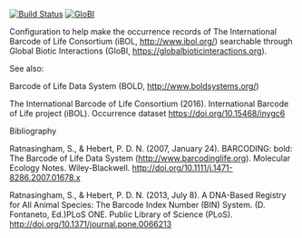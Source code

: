[![Build Status](https://travis-ci.com/globalbioticinteractions/ibol.svg)](https://travis-ci.com/globalbioticinteractions/ibol) [![GloBI](http://api.globalbioticinteractions.org/interaction.svg?accordingTo=globi:globalbioticinteractions/ibol)](http://globalbioticinteractions.org/?accordingTo=globi:globalbioticinteractions/ibol) 


Configuration to help make the occurrence records of The International Barcode of Life Consortium (iBOL, http://www.ibol.org/) searchable through Global Biotic Interactions (GloBI, https://globalbioticinteractions.org). 

See also:

Barcode of Life Data System (BOLD, http://www.boldsystems.org/)

 The International Barcode of Life Consortium (2016). International Barcode of Life project (iBOL). Occurrence dataset https://doi.org/10.15468/inygc6  


Bibliography

Ratnasingham, S., & Hebert, P. D. N. (2007, January 24). BARCODING: bold: The Barcode of Life Data System (http://www.barcodinglife.org). Molecular Ecology Notes. Wiley-Blackwell. http://doi.org/10.1111/j.1471-8286.2007.01678.x

Ratnasingham, S., & Hebert, P. D. N. (2013, July 8). A DNA-Based Registry for All Animal Species: The Barcode Index Number (BIN) System. (D. Fontaneto, Ed.)PLoS ONE. Public Library of Science (PLoS). http://doi.org/10.1371/journal.pone.0066213


